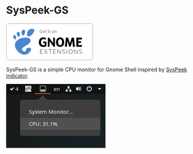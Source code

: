 # SysPeek-GS

<a href="https://extensions.gnome.org/extension/1409/" >
   <img src="/media/get-on-ego.svg" height="100px"/>
</a>


SysPeek-GS is a simple CPU monitor for Gnome Shell inspired by [SysPeek indicator](https://github.com/thioshp/syspeek).

![screenshot](screenshot.png?raw=true)
